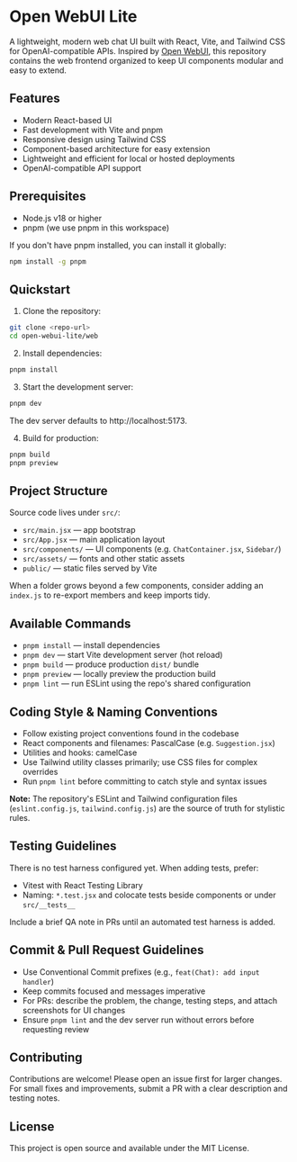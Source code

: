 # Open WebUI Lite

A lightweight, modern web chat UI built with React, Vite, and Tailwind CSS for OpenAI-compatible APIs. Inspired by [Open WebUI](https://github.com/open-webui/open-webui), this repository contains the web frontend organized to keep UI components modular and easy to extend.

## Features

- Modern React-based UI
- Fast development with Vite and pnpm
- Responsive design using Tailwind CSS
- Component-based architecture for easy extension
- Lightweight and efficient for local or hosted deployments
- OpenAI-compatible API support

## Prerequisites

- Node.js v18 or higher
- pnpm (we use pnpm in this workspace)

If you don't have pnpm installed, you can install it globally:

```bash
npm install -g pnpm
```

## Quickstart

1. Clone the repository:

```bash
git clone <repo-url>
cd open-webui-lite/web
```

2. Install dependencies:

```bash
pnpm install
```

3. Start the development server:

```bash
pnpm dev
```

The dev server defaults to http://localhost:5173.

4. Build for production:

```bash
pnpm build
pnpm preview
```

## Project Structure

Source code lives under `src/`:

- `src/main.jsx` — app bootstrap
- `src/App.jsx` — main application layout
- `src/components/` — UI components (e.g. `ChatContainer.jsx`, `Sidebar/`)
- `src/assets/` — fonts and other static assets
- `public/` — static files served by Vite

When a folder grows beyond a few components, consider adding an `index.js` to re-export members and keep imports tidy.

## Available Commands

- `pnpm install` — install dependencies
- `pnpm dev` — start Vite development server (hot reload)
- `pnpm build` — produce production `dist/` bundle
- `pnpm preview` — locally preview the production build
- `pnpm lint` — run ESLint using the repo's shared configuration

## Coding Style & Naming Conventions

- Follow existing project conventions found in the codebase
- React components and filenames: PascalCase (e.g. `Suggestion.jsx`)
- Utilities and hooks: camelCase
- Use Tailwind utility classes primarily; use CSS files for complex overrides
- Run `pnpm lint` before committing to catch style and syntax issues

**Note:** The repository's ESLint and Tailwind configuration files (`eslint.config.js`, `tailwind.config.js`) are the source of truth for stylistic rules.

## Testing Guidelines

There is no test harness configured yet. When adding tests, prefer:

- Vitest with React Testing Library
- Naming: `*.test.jsx` and colocate tests beside components or under `src/__tests__`

Include a brief QA note in PRs until an automated test harness is added.

## Commit & Pull Request Guidelines

- Use Conventional Commit prefixes (e.g., `feat(Chat): add input handler`)
- Keep commits focused and messages imperative
- For PRs: describe the problem, the change, testing steps, and attach screenshots for UI changes
- Ensure `pnpm lint` and the dev server run without errors before requesting review

## Contributing

Contributions are welcome! Please open an issue first for larger changes. For small fixes and improvements, submit a PR with a clear description and testing notes.

## License

This project is open source and available under the MIT License.
